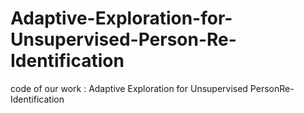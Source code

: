 # Adaptive-Exploration-for-Unsupervised-Person-Re-Identification
code of our work : Adaptive Exploration for Unsupervised PersonRe-Identification
